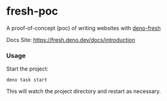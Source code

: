 # fresh-poc

A proof-of-concept (poc) of writing websites with [deno-fresh](https://github.com/lucacasonato/fresh)

Docs Site: https://fresh.deno.dev/docs/introduction

### Usage

Start the project:

```
deno task start
```

This will watch the project directory and restart as necessary.
